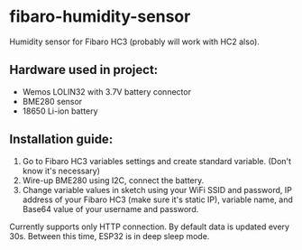 # fibaro-humidity-sensor

Humidity sensor for Fibaro HC3 (probably will work with HC2 also).

## Hardware used in project:
- Wemos LOLIN32 with 3.7V battery connector
- BME280 sensor
- 18650 Li-ion battery

## Installation guide:
1. Go to Fibaro HC3 variables settings and create standard variable. (Don't know it's necessary)
2. Wire-up BME280 using I2C, connect the battery.
3. Change variable values in sketch using your WiFi SSID and password, IP address of your Fibaro HC3 (make sure it's static IP), variable name, and Base64 value of your username and password.

Currently supports only HTTP connection.
By default data is updated every 30s. Between this time, ESP32 is in deep sleep mode.
